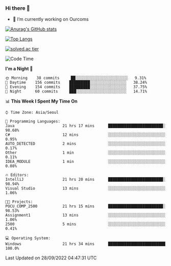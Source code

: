 ### Hi there 👋

- 🔭 I’m currently working on Ourcoms

<!--
**Rhange/Rhange** is a ✨ _special_ ✨ repository because its `README.md` (this file) appears on your GitHub profile.

Here are some ideas to get you started:

- 🌱 I’m currently learning ...
- 👯 I’m looking to collaborate on ...
- 🤔 I’m looking for help with ...
- 💬 Ask me about ...
- 📫 How to reach me: ...
- 😄 Pronouns: ...
- ⚡ Fun fact: ...
-->

[![Anurag's GitHub stats](https://github-readme-stats.vercel.app/api?username=rhange&show_icons=true&theme=gruvbox)](https://github.com/anuraghazra/github-readme-stats)

[![Top Langs](https://github-readme-stats.vercel.app/api/top-langs/?username=rhange&layout=compact&theme=gruvbox)](https://github.com/anuraghazra/github-readme-stats)

[![solved.ac tier](http://mazassumnida.wtf/api/generate_badge?boj=rhange0511)](https://solved.ac/rhange0511)

  <!--START_SECTION:waka-->
![Code Time](http://img.shields.io/badge/Code%20Time-557%20hrs%2054%20mins-blue)

**I'm a Night 🦉** 

```text
🌞 Morning    38 commits     ██░░░░░░░░░░░░░░░░░░░░░░░   9.31% 
🌆 Daytime    156 commits    █████████░░░░░░░░░░░░░░░░   38.24% 
🌃 Evening    154 commits    █████████░░░░░░░░░░░░░░░░   37.75% 
🌙 Night      60 commits     ███░░░░░░░░░░░░░░░░░░░░░░   14.71%

```


📊 **This Week I Spent My Time On** 

```text
⌚︎ Time Zone: Asia/Seoul

💬 Programming Languages: 
Java                     21 hrs 17 mins      ████████████████████████░   98.68% 
C#                       12 mins             ░░░░░░░░░░░░░░░░░░░░░░░░░   0.95% 
AUTO_DETECTED            2 mins              ░░░░░░░░░░░░░░░░░░░░░░░░░   0.17% 
Other                    1 min               ░░░░░░░░░░░░░░░░░░░░░░░░░   0.11% 
IDEA_MODULE              1 min               ░░░░░░░░░░░░░░░░░░░░░░░░░   0.08%

🔥 Editors: 
IntelliJ                 21 hrs 20 mins      ████████████████████████░   98.94% 
Visual Studio            13 mins             ░░░░░░░░░░░░░░░░░░░░░░░░░   1.06%

🐱‍💻 Projects: 
POCU_COMP_2500           21 hrs 15 mins      ████████████████████████░   98.53% 
Assignment1              13 mins             ░░░░░░░░░░░░░░░░░░░░░░░░░   1.06% 
2500                     5 mins              ░░░░░░░░░░░░░░░░░░░░░░░░░   0.41%

💻 Operating System: 
Windows                  21 hrs 34 mins      █████████████████████████   100.0%

```


 Last Updated on 28/09/2022 04:47:31 UTC
<!--END_SECTION:waka-->
